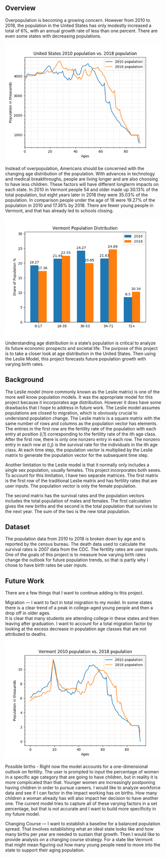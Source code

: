 ## Overview

Overpopulation is becoming a growing concern. However from 2010 to 2018, the population in the United States has only modestly increased a total of 6%, with an annual growth rate of less than one percent. There are even some states with decreasing populations.
<p align="center"> 
  <img src="https://github.com/rajancutting/leslie-population/blob/master/United%20States.png">
 </p>
 
Instead of overpopulation, Americans should be concerned with the changing age distribution of the population. With advances in technology and medical breakthroughs, people are living longer and are also choosing to have less children. These factors will have different longterm impacts on each state. In 2010 in Vermont people 54 and older made up 30.13% of the total population, but eight years later in 2018 they were 35.03% of the population. 
In comparison people under the age of 18 were 19.27% of the population in 2010 and 17.36% by 2018. There are fewer young people in Vermont, and that has already led to schools closing. 
<p align="center">
   <img src="https://github.com/rajancutting/leslie-population/blob/master/visuals/quintile/Vermont_quintile.png">
 </p>

Understanding age distribution in a state’s population is critical to analyze its future economic prospects and societal life. The purpose of this project is to take a closer look at age distribution in the United States. 
Then using the Leslie Model, this project forecasts future population growth with varying birth rates. 

## Background
The Leslie model (more commonly known as the Leslie matrix) is one of the more well know population models. 
It was the appropriate model for this project because it incorporates age distribution. However it does have some drawbacks that I hope to address in future work. 
The Leslie model assumes populations are closed to migration, which is obviously crucial to understand population change. 
The Leslie matrix is a square matrix with the same number of rows and columns as the population vector has elements. 
The entries in the first row are the fertility rate of the population with each entry at position (i,1) corresponding to the fertility rate of the ith age class. 
After the first row, there is only one nonzero entry in each row. The nonzero entry in each row at (i,j) is the survival rate for the individuals in the ith age class. 
At each time step, the population vector is multiplied by the Leslie matrix to generate the population vector for the subsequent time step.

Another limitation to the Leslie model is that it normally only includes a single sex population, usually females. 
This project incorporates both sexes. To account for this limitation, I have two separate matrices. 
The first matrix is the first row of the traditional Leslie matrix and has fertility rates that are user inputs. 
The population vector is only the female population. 

The second matrix has the survival rates and the population vectors includes the total population of males and females. 
The first calculation gives the new births and the second is the total population that survives to the next year.
The sum of the two is the new total population. 

## Dataset
The population data from 2010 to 2018 is broken down by age and is reported by the census bureau. 
The death data used to calculate the survival rates is 2007 data from the CDC. The fertility rates are user inputs. 
One of the goals of this project is to measure how varying birth rates change the outlook for future population trends, so that is partly why I chose to have birth rates be user inputs.

## Future Work
There are a few things that I want to continue adding to this project. 

Migration — I want to fact in total migration to my model. 
In some states there is a clear trend of a peak in college-aged young people and then a drop off in older ages.  
It is clear that many students are attending college in these states and then leaving after graduation. I want to account for a total migration 
factor by looking at the excess decrease in population age classes that are not attributed to deaths.
<p align="center">
  <img src="https://github.com/rajancutting/leslie-population/blob/master/visuals/state_graph/Vermont.png">
</p>

Possible births - Right now the model accounts for a one-dimensional outlook on fertility. The user is prompted to input the percentage
of women in a specific age category that are going to have children, but in reality it is more complicated than that. 
Younger women are increasingly postponing having children in order to pursue careers. I would like to analyze workforce data and see 
if I can factor in the impact working has on births. How many children a woman already has will also impact her decision to have another one.
The current model tries to capture all of these varying factors in a set percentage, but that is not accurate and I want to build more
specificity in my future model.


Changing Course — I want to establish a baseline for a balanced population spread. 
That involves establishing what an ideal state looks like and how many births per year are needed to sustain that growth.
Then I would like to provide analysis on a changing course strategy. For a state like Vermont that might mean figuring out how
many young people need to move into the state to support their aging population. 
